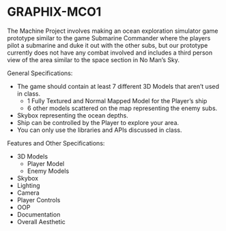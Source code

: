 # GRAPHIX-MCO1

The Machine Project involves making an ocean exploration simulator game prototype similar to the game Submarine Commander where the players pilot a submarine and duke it out with the other subs, but our prototype currently does not have any combat involved and includes a third person view of the area similar to the space section in No Man’s Sky. 

General Specifications: 
- The game should contain at least 7 different 3D Models that aren’t used in class. 
  - 1 Fully Textured and Normal Mapped Model for the Player’s ship 
  - 6 other models scattered on the map representing the enemy subs. 
- Skybox representing the ocean depths. 
- Ship can be controlled by the Player to explore your area. 
- You can only use the libraries and APIs discussed in class.

Features and Other Specifications:
- 3D Models
  - Player Model
  - Enemy Models
- Skybox
- Lighting
- Camera
- Player Controls
- OOP
- Documentation
- Overall Aesthetic 

